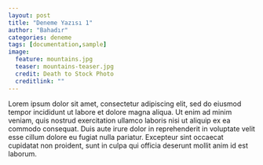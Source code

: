 ```yaml
---
layout: post
title: "Deneme Yazısı 1"
author: "Bahadır"
categories: deneme
tags: [documentation,sample]
image:
  feature: mountains.jpg
  teaser: mountains-teaser.jpg
  credit: Death to Stock Photo
  creditlink: ""
---
```


Lorem ipsum dolor sit amet, consectetur adipiscing elit, sed do eiusmod tempor incididunt ut labore et dolore magna aliqua. Ut enim ad minim veniam, quis nostrud exercitation ullamco laboris nisi ut aliquip ex ea commodo consequat. Duis aute irure dolor in reprehenderit in voluptate velit esse cillum dolore eu fugiat nulla pariatur. Excepteur sint occaecat cupidatat non proident, sunt in culpa qui officia deserunt mollit anim id est laborum.